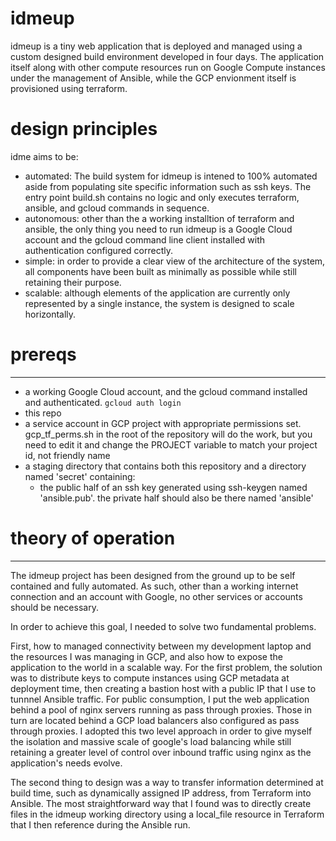 # idmeup
idmeup is a tiny web application that is deployed and managed using a custom designed build environment developed in four days.  The application itself along with other compute resources run on Google Compute instances under the management of Ansible, while the GCP envionment itself is provisioned using terraform.

# design principles
idme aims to be:

* automated:  The build system for idmeup is intened to 100% automated aside from populating site specific information such as ssh keys.  The entry point build.sh contains no logic and only executes terraform, ansible, and gcloud commands in sequence. 
* autonomous: other than the a working installtion of terraform and ansible, the only thing you need to run idmeup is a Google Cloud account and the gcloud command line client installed with authentication configured correctly.
* simple: in order to provide a clear view of the architecture of the system, all components have been built as minimally as possible while still retaining their purpose.
* scalable: although elements of the application are currently only represented by a single instance, the system is designed to scale horizontally.

# prereqs
--------
* a working Google Cloud account, and the gcloud command installed and authenticated. `gcloud auth login`
* this repo
* a service account in GCP project with appropriate permissions set.  gcp_tf_perms.sh in the root of the repository will do the work, but you need to edit it and change the PROJECT variable to match your project id, not friendly name
* a staging directory that contains both this repository and a directory named 'secret' containing:
  * the public half of an ssh key generated using ssh-keygen named 'ansible.pub'.  the private half should also be there named 'ansible'

# theory of operation
--------------------
The idmeup project has been designed from the ground up to be self contained and fully automated.  As such, other than a working internet connection and an account with Google, no other services or accounts should be necessary.

In order to achieve this goal, I needed to solve two fundamental problems.

First, how to managed connectivity between my development laptop and the resources I was managing in GCP, and also how to expose the application to the world in a scalable way.  For the first problem, the solution was to distribute keys to compute instances using GCP metadata at deployment time, then creating a bastion host with a public IP that I use to tunnnel Ansible traffic. For public consumption, I put the web application behind a pool of nginx servers running as pass through proxies.  Those in turn are located behind a GCP load balancers also configured as pass through proxies.  I adopted this two level approach in order to give myself the isolation and massive scale of google's load balancing while still retaining a greater level of control over inbound traffic using nginx as the application's needs evolve.

The second thing to design was a way to transfer information determined at build time, such as dynamically assigned IP address, from Terraform into Ansible.  The most straightforward way that I found was to directly create files in the idmeup working directory using a local_file resource in Terraform that I then reference during the Ansible run.
